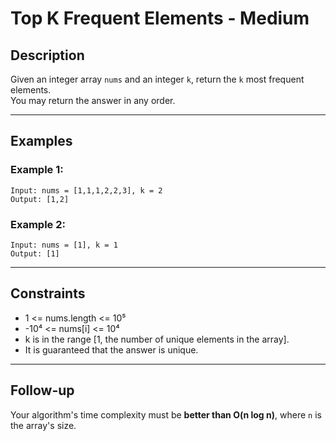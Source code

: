 
# Top K Frequent Elements - Medium

## Description

Given an integer array `nums` and an integer `k`, return the `k` most frequent elements.  
You may return the answer in any order.

---

## Examples

### Example 1:
```
Input: nums = [1,1,1,2,2,3], k = 2  
Output: [1,2]
```

### Example 2:
```
Input: nums = [1], k = 1  
Output: [1]
```

---

## Constraints

- 1 <= nums.length <= 10⁵  
- -10⁴ <= nums[i] <= 10⁴  
- k is in the range [1, the number of unique elements in the array].  
- It is guaranteed that the answer is unique.

---

## Follow-up

Your algorithm's time complexity must be **better than O(n log n)**, where `n` is the array's size.
